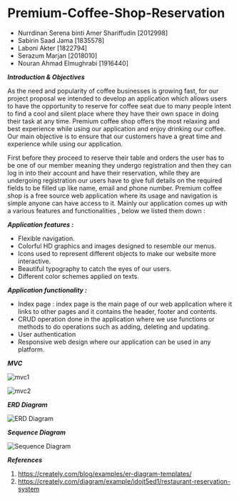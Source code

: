 # Premium-Coffee-Shop-Reservation

* Nurrdinan Serena binti Amer Shariffudin  [2012998]
* Sabirin Saad Jama  [1835578]
* Laboni Akter  [1822794]
* Serazum Marjan  [2018010]
* Nouran Ahmad Elmughrabi  [1916440]

***Introduction & Objectives***

As the need and popularity of coffee businesses is growing fast, for our project proposal we intended to develop an application which allows users to have the opportunity to reserve for coffee seat due to many people intent to find a cool and silent place where they have their own space in doing their task at any time. Premium coffee shop offers the most relaxing and best experience while using our application and enjoy drinking our coffee. Our main objective is to ensure that our customers have a great time and experience while using our application.

First before they proceed to reserve their table and orders the user has to be one of our member meaning they undergo registration and then they can log in into their account and have their reservation, while they are undergoing registration our users have to give full details on the required fields to be filled up like name, email and phone number. Premium coffee shop is a free source web application where its usage and navigation is simple anyone can have access to it. Mainly our application comes up with a various features and functionalities , below we listed them down :

***Application features :***

- Flexible navigation. 
- Colorful HD graphics and images  designed to resemble our menus.
- Icons used  to represent different objects to make our website more interactive.
- Beautiful typography to catch the eyes of our users.
- Different color schemes applied on texts.

***Application functionality :***

- Index page : index page  is the main page of our web application where it links to other pages and it contains the header, footer and contents.
- CRUD operation done in the application where we use functions or methods to do operations such as adding, deleting and updating.
- User authentication 
- Responsive web design where our application can be used in any platform.

***MVC***


![mvc1](https://user-images.githubusercontent.com/93330469/170915326-b9ad9d3e-c61c-4169-8cbe-a5312cff8d7d.png)


![mvc2](https://user-images.githubusercontent.com/93330469/170915341-e18e5cc4-6611-4af9-9332-a0c7505ed59e.png)



***ERD Diagram***


![ERD Diagram](https://user-images.githubusercontent.com/93330469/170915369-5868a68b-9057-4479-ae10-63ae5667b4aa.png)



***Sequence Diagram***


![Sequence Diagram](https://user-images.githubusercontent.com/93330469/170915860-626cc7ed-2695-4b7c-b644-e62af5b77707.jpg)


***References***

1. <https://creately.com/blog/examples/er-diagram-templates/>
2. <https://creately.com/diagram/example/idojt5ed1/restaurant-reservation-system>

